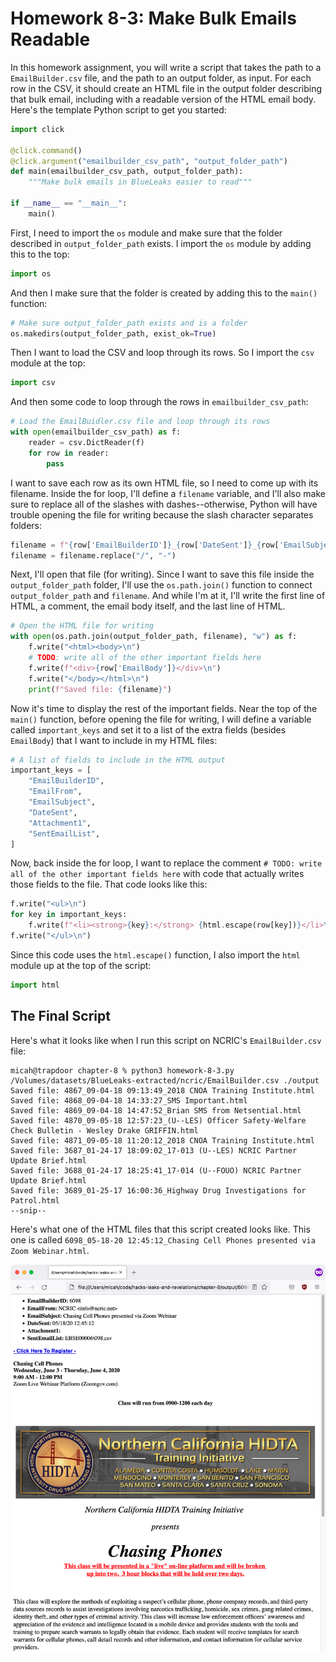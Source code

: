 # Homework 8-3: Make Bulk Emails Readable

In this homework assignment, you will write a script that takes the path to a `EmailBuilder.csv` file, and the path to an output folder, as input. For each row in the CSV, it should create an HTML file in the output folder describing that bulk email, including with a readable version of the HTML email body. Here's the template Python script to get you started:

```python
import click

@click.command()
@click.argument("emailbuilder_csv_path", "output_folder_path")
def main(emailbuilder_csv_path, output_folder_path):
    """Make bulk emails in BlueLeaks easier to read"""

if __name__ == "__main__":
    main()
```

First, I need to import the `os` module and make sure that the folder described in `output_folder_path` exists. I import the `os` module by adding this to the top:

```python
import os
```

And then I make sure that the folder is created by adding this to the `main()` function:

```python
# Make sure output_folder_path exists and is a folder
os.makedirs(output_folder_path, exist_ok=True)
```

Then I want to load the CSV and loop through its rows. So I import the `csv` module at the top:

```python
import csv
```

And then some code to loop through the rows in `emailbuilder_csv_path`:

```python
# Load the EmailBuidler.csv file and loop through its rows
with open(emailbuilder_csv_path) as f:
    reader = csv.DictReader(f)
    for row in reader:
        pass
```

I want to save each row as its own HTML file, so I need to come up with its filename. Inside the for loop, I'll define a `filename` variable, and I'll also make sure to replace all of the slashes with dashes--otherwise, Python will have trouble opening the file for writing because the slash character separates folders:

```python
filename = f"{row['EmailBuilderID']}_{row['DateSent']}_{row['EmailSubject']}.html"
filename = filename.replace("/", "-")
```

Next, I'll open that file (for writing). Since I want to save this file inside the `output_folder_path` folder, I'll use the `os.path.join()` function to connect `output_folder_path` and `filename`. And while I'm at it, I'll write the first line of HTML, a comment, the email body itself, and the last line of HTML.

```python
# Open the HTML file for writing
with open(os.path.join(output_folder_path, filename), "w") as f:
    f.write("<html><body>\n")
    # TODO: write all of the other important fields here
    f.write(f"<div>{row['EmailBody']}</div>\n")
    f.write("</body></html>\n")
    print(f"Saved file: {filename}")
```

Now it's time to display the rest of the important fields. Near the top of the `main()` function, before opening the file for writing, I will define a variable called `important_keys` and set it to a list of the extra fields (besides `EmailBody`) that I want to include in my HTML files:

```python
# A list of fields to include in the HTML output
important_keys = [
    "EmailBuilderID",
    "EmailFrom",
    "EmailSubject",
    "DateSent",
    "Attachment1",
    "SentEmailList",
]
```

Now, back inside the for loop, I want to replace the comment `# TODO: write all of the other important fields here` with code that actually writes those fields to the file. That code looks like this:

```python
f.write("<ul>\n")
for key in important_keys:
    f.write(f"<li><strong>{key}:</strong> {html.escape(row[key])}</li>\n")
f.write("</ul>\n")
```

Since this code uses the `html.escape()` function, I also import the `html` module up at the top of the script:

```python
import html
```

## The Final Script

Here's what it looks like when I run this script on NCRIC's `EmailBuilder.csv` file:

```
micah@trapdoor chapter-8 % python3 homework-8-3.py /Volumes/datasets/BlueLeaks-extracted/ncric/EmailBuilder.csv ./output
Saved file: 4867_09-04-18 09:13:49_2018 CNOA Training Institute.html
Saved file: 4868_09-04-18 14:33:27_SMS Important.html
Saved file: 4869_09-04-18 14:47:52_Brian SMS from Netsential.html
Saved file: 4870_09-05-18 12:57:23_(U--LES) Officer Safety-Welfare Check Bulletin - Wesley Drake GRIFFIN.html
Saved file: 4871_09-05-18 11:20:12_2018 CNOA Training Institute.html
Saved file: 3687_01-24-17 18:09:02_17-013 (U--LES) NCRIC Partner Update Brief.html
Saved file: 3688_01-24-17 18:25:41_17-014 (U--FOUO) NCRIC Partner Update Brief.html
Saved file: 3689_01-25-17 16:00:36_Highway Drug Investigations for Patrol.html
--snip--
```

Here's what one of the HTML files that this script created looks like. This one is called `6098_05-18-20 12:45:12_Chasing Cell Phones presented via Zoom Webinar.html`.

![Screenshot of a bulk email from NCRIC](./homework-8-3-html.png)